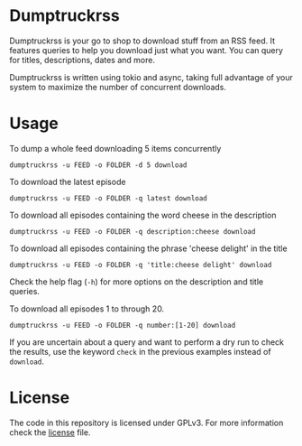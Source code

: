 # Dumptruckrss

Dumptruckrss is your go to shop to download stuff from an RSS feed. It features
queries to help you download just what you want. You can query for titles,
descriptions, dates and more.

Dumptruckrss is written using tokio and async, taking full advantage of your
system to maximize the number of concurrent downloads.

# Usage

To dump a whole feed downloading 5 items concurrently
```
dumptruckrss -u FEED -o FOLDER -d 5 download
```

To download the latest episode
```
dumptruckrss -u FEED -o FOLDER -q latest download
```

To download all episodes containing the word cheese in the description
```
dumptruckrss -u FEED -o FOLDER -q description:cheese download
```

To download all episodes containing the phrase 'cheese delight' in the title
```
dumptruckrss -u FEED -o FOLDER -q 'title:cheese delight' download
```
Check the help flag (`-h`) for more options on the description and title queries.

To download all episodes 1 to through 20.
```
dumptruckrss -u FEED -o FOLDER -q number:[1-20] download
```

If you are uncertain about a query and want to perform a dry run to check the results,
use the keyword `check` in the previous examples instead of `download`.

# License

The code in this repository is licensed under GPLv3. For more information check the
[license](LICENSE) file.
